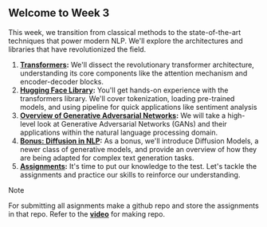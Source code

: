 ## Welcome to Week 3

This week, we transition from classical methods to the state-of-the-art techniques that power modern NLP. We'll explore the architectures and libraries that have revolutionized the field.

1. **[Transformers](./Transformers/):** We'll dissect the revolutionary transformer architecture, understanding its core components like the attention mechanism and encoder-decoder blocks.
2. **[Hugging Face Library](./Hugging%20Face%20Library/):** You'll get hands-on experience with the transformers library. We'll cover tokenization, loading pre-trained models, and using pipeline for quick applications like sentiment analysis
3. **[Overview of Generative Adversarial Networks](./Overview%20of%20GANs/):** We will take a high-level look at Generative Adversarial Networks (GANs) and their applications within the natural language processing domain.
4. **[Bonus: Diffusion in NLP](./Bonus%20-%20Diffusion%20in%20NLP/):** As a bonus, we'll introduce Diffusion Models, a newer class of generative models, and provide an overview of how they are being adapted for complex text generation tasks.
5. **[Assignments](./Assignments):** It's time to put our knowledge to the test. Let's tackle the assignments and practice our skills to reinforce our understanding.

>[!Note]
For submitting all asignments make a github repo and store the assignments in that repo.
Refer to the [**video**](https://www.youtube.com/watch?v=PQsJR8ci3J0) for making repo.
